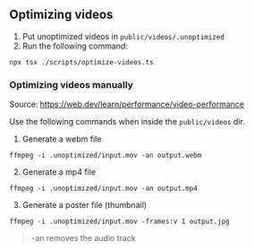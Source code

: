 ## Optimizing videos

1. Put unoptimized videos in `public/videos/.unoptimized`
2. Run the following command:

```
npx tsx ./scripts/optimize-videos.ts
```

### Optimizing videos manually

Source: https://web.dev/learn/performance/video-performance

Use the following commands when inside the `public/videos` dir.

1. Generate a webm file
```
ffmpeg -i .unoptimized/input.mov -an output.webm
```

2. Generate a mp4 file
```
ffmpeg -i .unoptimized/input.mov -an output.mp4
```

3. Generate a poster file (thumbnail)
```
ffmpeg -i .unoptimized/input.mov -frames:v 1 output.jpg
```


> -an removes the audio track